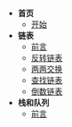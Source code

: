 - **首页**
    - [开始](/开始)
- **链表**
    - [前言](链表/)
    - [反转链表](链表/反转链表)
    - [两两交换](链表/两两交换)
    - [查找链表](链表/查找链表)
    - [倒数链表](链表/倒数链表)
- **栈和队列**
    - [前言](栈和队列/)